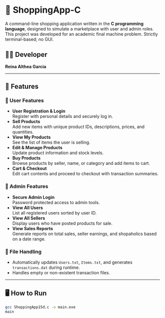 # 🛒 ShoppingApp-C

A command-line shopping application written in the **C programming language**, designed to simulate a marketplace with user and admin roles. This project was developed for an academic final machine problem. Strictly terminal-based; no GUI.

## 👩‍💻 Developer
**Reina Althea Garcia**

---

## 📌 Features

### 👤 User Features
- **User Registration & Login**  
  Register with personal details and securely log in.
- **Sell Products**  
  Add new items with unique product IDs, descriptions, prices, and quantities.
- **View My Products**  
  See the list of items the user is selling.
- **Edit & Manage Products**  
  Update product information and stock levels.
- **Buy Products**  
  Browse products by seller, name, or category and add items to cart.
- **Cart & Checkout**  
  Edit cart contents and proceed to checkout with transaction summaries.

### 🔐 Admin Features
- **Secure Admin Login**  
  Password protected access to admin tools.
- **View All Users**  
  List all registered users sorted by user ID.
- **View All Sellers**  
  Display users who have posted products for sale.
- **View Sales Reports**  
  Generate reports on total sales, seller earnings, and shopaholics based on a date range.

### 🧾 File Handling
- Automatically updates `Users.txt`, `Items.txt`, and generates `transactions.dat` during runtime.
- Handles empty or non-existent transaction files.

---

## 🖥️ How to Run
```bash
gcc ShoppingApp15d.c -o main.exe
main
```
